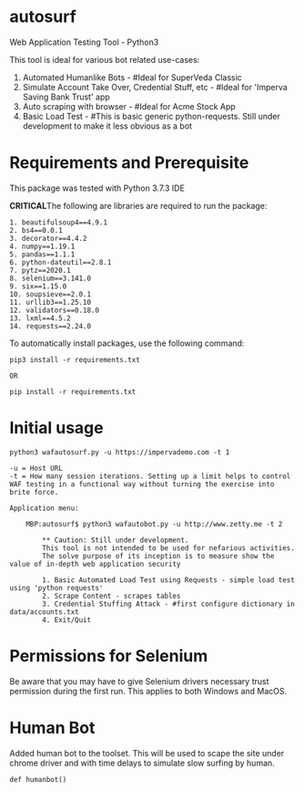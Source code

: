 # autosurf
Web Application Testing Tool - Python3

This tool is ideal for various bot related use-cases:
1. Automated Humanlike Bots - #Ideal for SuperVeda Classic
2. Simulate Account Take Over, Credential Stuff, etc -  #Ideal for 'Imperva Saving Bank Trust' app
3. Auto scraping with browser - #Ideal for Acme Stock App
4. Basic Load Test - #This is basic generic python-requests. Still under development to make it less obvious as a bot

# Requirements and Prerequisite
This package was tested with Python 3.7.3 IDE

**CRITICAL**The following are libraries are required to run the package:

    1. beautifulsoup4==4.9.1
    2. bs4==0.0.1
    3. decorator==4.4.2
    4. numpy==1.19.1
    5. pandas==1.1.1
    6. python-dateutil==2.8.1
    7. pytz==2020.1
    8. selenium==3.141.0
    9. six==1.15.0
    10. soupsieve==2.0.1
    11. urllib3==1.25.10
    12. validators==0.18.0
    13. lxml==4.5.2
    14. requests==2.24.0

To automatically install packages, use the following command:
    
    pip3 install -r requirements.txt

    OR

    pip install -r requirements.txt

# Initial usage
    python3 wafautosurf.py -u https://impervademo.com -t 1

    -u = Host URL
    -t = How many session iterations. Setting up a limit helps to control WAF testing in a functional way without turning the exercise into brite force.

    Application menu:
    
        MBP:autosurf$ python3 wafautobot.py -u http://www.zetty.me -t 2

            ** Caution: Still under development.
            This tool is not intended to be used for nefarious activities.
            The solve purpose of its inception is to measure show the value of in-depth web application security

            1. Basic Automated Load Test using Requests - simple load test using 'python requests'
            2. Scrape Content - scrapes tables
            3. Credential Stuffing Attack - #first configure dictionary in data/accounts.txt
            4. Exit/Quit

# Permissions for Selenium
Be aware that you may have to give Selenium drivers necessary trust permission during the first run. This applies to both Windows and MacOS.

# Human Bot
Added human bot to the toolset. This will be used to scape the site under chrome driver and with time delays to simulate slow surfing by human.

    def humanbot()

